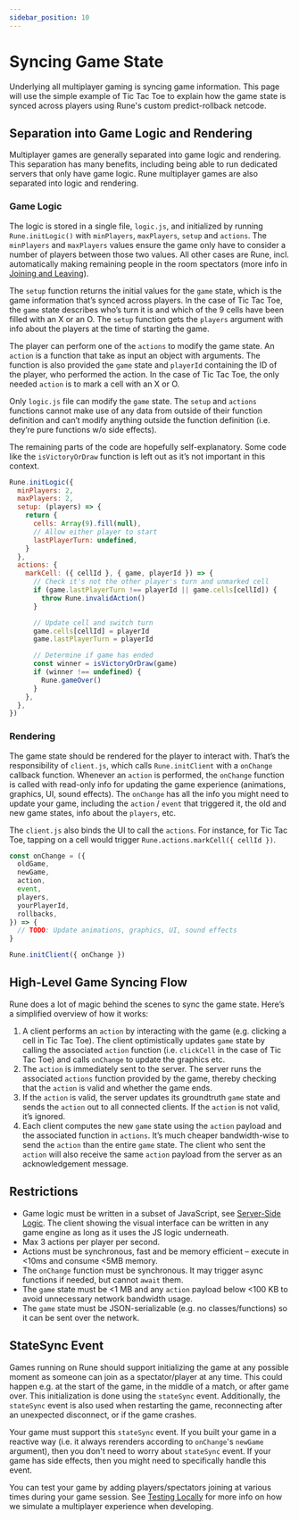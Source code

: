 ```yaml
---
sidebar_position: 10
---
```


# Syncing Game State

Underlying all multiplayer gaming is syncing game information. This page will use the simple example of Tic Tac Toe to explain how the game state is synced across players using Rune's custom predict-rollback netcode.

## Separation into Game Logic and Rendering

Multiplayer games are generally separated into game logic and rendering. This separation has many benefits, including being able to run dedicated servers that only have game logic. Rune multiplayer games are also separated into logic and rendering.

### Game Logic

The logic is stored in a single file, `logic.js`, and initialized by running `Rune.initLogic()` with `minPlayers`, `maxPlayers`, `setup` and `actions`. The `minPlayers` and `maxPlayers` values ensure the game only have to consider a number of players between those two values. All other cases are Rune, incl. automatically making remaining people in the room spectators (more info in [Joining and Leaving](advanced/joining-leaving.md)).

The `setup` function returns the initial values for the `game` state, which is the game information that’s synced across players. In the case of Tic Tac Toe, the `game` state describes who’s turn it is and which of the 9 cells have been filled with an X or an O. The `setup` function gets the `players` argument with info about the players at the time of starting the game.

The player can perform one of the `actions` to modify the game state. An `action` is a function that take as input an object with arguments. The function is also provided the `game` state and `playerId` containing the ID of the player, who performed the action. In the case of Tic Tac Toe, the only needed `action` is to mark a cell with an X or O.

Only `logic.js` file can modify the `game` state. The `setup` and `actions` functions cannot make use of any data from outside of their function definition and can’t modify anything outside the function definition (i.e. they’re pure functions w/o side effects).

The remaining parts of the code are hopefully self-explanatory. Some code like the `isVictoryOrDraw` function is left out as it’s not important in this context.

```js
Rune.initLogic({
  minPlayers: 2,
  maxPlayers: 2,
  setup: (players) => {
    return {
      cells: Array(9).fill(null),
      // Allow either player to start
      lastPlayerTurn: undefined,
    }
  },
  actions: {
    markCell: ({ cellId }, { game, playerId }) => {
      // Check it's not the other player's turn and unmarked cell
      if (game.lastPlayerTurn !== playerId || game.cells[cellId]) {
        throw Rune.invalidAction()
      }

      // Update cell and switch turn
      game.cells[cellId] = playerId
      game.lastPlayerTurn = playerId

      // Determine if game has ended
      const winner = isVictoryOrDraw(game)
      if (winner !== undefined) {
        Rune.gameOver()
      }
    },
  },
})
```

### Rendering

The game state should be rendered for the player to interact with. That’s the responsibility of `client.js`, which calls `Rune.initClient` with a `onChange` callback function. Whenever an `action` is performed, the `onChange` function is called with read-only info for updating the game experience (animations, graphics, UI, sound effects). The `onChange` has all the info you might need to update your game, including the `action` / `event` that triggered it, the old and new game states, info about the `players`, etc.

The `client.js` also binds the UI to call the `actions`. For instance, for Tic Tac Toe, tapping on a cell would trigger `Rune.actions.markCell({ cellId })`.

```js
const onChange = ({
  oldGame,
  newGame,
  action,
  event,
  players,
  yourPlayerId,
  rollbacks,
}) => {
  // TODO: Update animations, graphics, UI, sound effects
}

Rune.initClient({ onChange })
```

## High-Level Game Syncing Flow

Rune does a lot of magic behind the scenes to sync the game state. Here’s a simplified overview of how it works:

1. A client performs an `action` by interacting with the game (e.g. clicking a cell in Tic Tac Toe). The client optimistically updates `game` state by calling the associated `action` function (i.e. `clickCell` in the case of Tic Tac Toe) and calls `onChange` to update the graphics etc.
2. The `action` is immediately sent to the server. The server runs the associated `actions` function provided by the game, thereby checking that the `action` is valid and whether the game ends.
3. If the `action` is valid, the server updates its groundtruth `game` state and sends the `action` out to all connected clients. If the `action` is not valid, it’s ignored.
4. Each client computes the new `game` state using the `action` payload and the associated function in `actions`. It’s much cheaper bandwidth-wise to send the `action` than the entire `game` state. The client who sent the `action` will also receive the same `action` payload from the server as an acknowledgement message.

## Restrictions

- Game logic must be written in a subset of JavaScript, see [Server-Side Logic](advanced/server-side-logic.md). The client showing the visual interface can be written in any game engine as long as it uses the JS logic underneath.
- Max 3 actions per player per second.
- Actions must be synchronous, fast and be memory efficient – execute in <10ms and consume <5MB memory.
- The `onChange` function must be synchronous. It may trigger async functions if needed, but cannot `await` them.
- The `game` state must be <1 MB and any `action` payload below <100 KB to avoid unnecessary network bandwidth usage.
- The `game` state must be JSON-serializable (e.g. no classes/functions) so it can be sent over the network.

## StateSync Event

Games running on Rune should support initializing the game at any possible moment as someone can join as a spectator/player at any time. This could happen e.g. at the start of the game, in the middle of a match, or after game over. This initialization is done using the `stateSync` event. Additionally, the `stateSync` event is also used when restarting the game, reconnecting after an unexpected disconnect, or if the game crashes.

Your game must support this `stateSync` event. If you built your game in a reactive way (i.e. it always rerenders according to `onChange`'s `newGame` argument), then you don't need to worry about `stateSync` event. If your game has side effects, then you might need to specifically handle this event.

You can test your game by adding players/spectators joining at various times during your game session. See [Testing Locally](/publishing/testing-locally.md) for more info on how we simulate a multiplayer experience when developing.